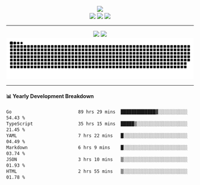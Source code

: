 <p align="center">
  <img src="https://readme-typing-svg.herokuapp.com?font=Fira+Code&pause=1000&color=FF69B4&center=true&vCenter=true&width=435&lines=%F0%9F%8F%B3%EF%B8%8F%E2%80%8D%E2%9A%A7%EF%B8%8F+BaiYi's+GitHub+Profile+%F0%9F%8F%B3%EF%B8%8F%E2%80%8D%E2%9A%A7%EF%B8%8F" />
  <br>
  <a href="https://mtf.wiki/"><img src="https://img.shields.io/static/v1?label=Gender&message=Male-To-Female&color=ff69b4&style=for-the-badge" /></a>
  <a href="https://github.com/WhiteElytra"><img src="https://img.shields.io/github/followers/WhiteElytra?label=github%20followers&logo=github&style=for-the-badge" /></a>
  <a href="https://twitter.com/WhiteElytra"><img src="https://img.shields.io/twitter/follow/WhiteElytra?label=twitter%20%40WhiteElytra&logo=twitter&style=for-the-badge" /></a>
</p>

-----

<p align="center">
  <img src="https://github-readme-stats.vercel.app/api?username=WhiteElytra&count_private=true&show_icons=true&theme=buefy" width="400" />
  <img src="https://streak-stats.demolab.com/?user=WhiteElytra" width="400" />
  <br>
  <img src="https://github.com/WhiteElytra/WhiteElytra/raw/output/github-contribution-grid-snake.svg" />
</p>

-----

#### 📊 Yearly Development Breakdown

<!--START_SECTION:waka-->

```text
Go                         89 hrs 29 mins  █████████████▓░░░░░░░░░░░   54.43 %
TypeScript                 35 hrs 15 mins  █████▒░░░░░░░░░░░░░░░░░░░   21.45 %
YAML                       7 hrs 22 mins   █░░░░░░░░░░░░░░░░░░░░░░░░   04.49 %
Markdown                   6 hrs 9 mins    █░░░░░░░░░░░░░░░░░░░░░░░░   03.74 %
JSON                       3 hrs 10 mins   ▒░░░░░░░░░░░░░░░░░░░░░░░░   01.93 %
HTML                       2 hrs 55 mins   ▒░░░░░░░░░░░░░░░░░░░░░░░░   01.78 %
```

<!--END_SECTION:waka-->
